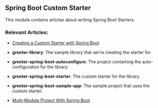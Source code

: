 ## Spring Boot Custom Starter

This module contains articles about writing Spring Boot Starters.

### Relevant Articles: 
- [Creating a Custom Starter with Spring Boot](https://www.baeldung.com/spring-boot-custom-starter)

- **greeter-library**: The sample library that we're creating the starter for.

- **greeter-spring-boot-autoconfigure**: The project containing the auto-configuration for the library.

- **greeter-spring-boot-starter**: The custom starter for the library.

- **greeter-spring-boot-sample-app**: The sample project that uses the custom starter.

- [Multi-Module Project With Spring Boot](https://www.baeldung.com/spring-boot-multiple-modules)
